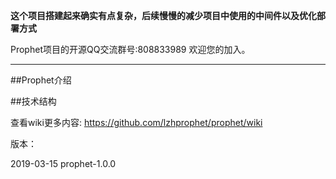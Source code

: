 **这个项目搭建起来确实有点复杂，后续慢慢的减少项目中使用的中间件以及优化部署方式**

Prophet项目的开源QQ交流群号:808833989 欢迎您的加入。 

----

##Prophet介绍





##技术结构







查看wiki更多内容: https://github.com/lzhprophet/prophet/wiki




版本：

2019-03-15   prophet-1.0.0   




